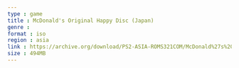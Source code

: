 ```yaml
---
type : game
title : McDonald's Original Happy Disc (Japan)
genre : 
format : iso
region : asia
link : https://archive.org/download/PS2-ASIA-ROMS321COM/McDonald%27s%20Original%20Happy%20Disc%20%28Japan%29.7z
size : 494MB
---
```

